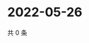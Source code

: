 # 2022-05-26

共 0 条

<!-- BEGIN WEIBO -->
<!-- 最后更新时间 Thu May 26 2022 12:27:15 GMT+0800 (China Standard Time) -->

<!-- END WEIBO -->
